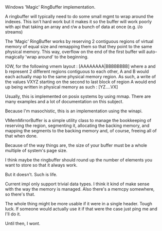 Windows 'Magic' RingBuffer implementation.
	
A ringbuffer will typically need to do some small mgmt to wrap around the indexes.
This isn't hard work but it makes it so the buffer will work poorly with api 
that taking an array and r/w a bunch of data at once (e.g. i/o streams)

The 'Magic' RingBuffer works by reserving 2 contiguous regions of virtual memory 
of equal size and remapping them so that they point to the same physical memory.
This way, overflow on the end of the first buffer will auto-magically 'wrap around' to 
the beginning.

IOW, for the following vmem layout : [AAAAAAAA|BBBBBBBB]  where a and b represent 2 different
regions contiguous to each other, A and B would each actually map to the same physical memory region.
As such, a write of the values VXYZ starting on the second to last block of region A would end up
being written in physical memory as such : [YZ....VX]

Usually, this is implemented on posix systems by using mmap. There are many examples and a lot of documentation on this subject.

Because I'm masochistic, this is an implementation using the winapi. 

VMemMirrorBuffer is a simple utility class to manage the bookkeeping of reserving the region, segmenting it, allocating 
the backing memory, and mapping the segments to the backing memory and, of course, freeing all of that when done.

Because of the way things are, the size of your buffer must be a whole multiple of system's page size.

I think maybe the ringbuffer should round up the number of elements you want to store so that it always work.

But it doesn't. Such is life.

Current impl only support trivial data types. I think it kind of make sense with the way the memory is managed.
Also there's a memcpy somewhere, so there's that.

The whole thing might be more usable if it were in a single header. Tough luck.
If someone would actually use it if that were the case just ping me and I'll do it. 

Until then, I wont.
